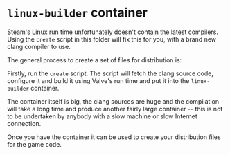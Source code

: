 # `linux-builder` container

Steam's Linux run time unfortunately doesn't contain the latest compilers. Using the `create` script in this folder will fix this for you, with a brand new clang compiler to use.

The general process to create a set of files for distribution is:

Firstly, run the `create` script. The script will fetch the clang source code, configure it and build it using Valve's run time and put it into the `linux-builder` container.

The container itself is big, the clang sources are huge and the compilation will take a long time and produce another fairly large container -- this is not to be undertaken by anybody with a slow machine or slow Internet connection.

Once you have the container it can be used to create your distribution files for the game code.
